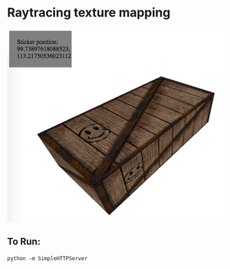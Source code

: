 Raytracing texture mapping
===

<img src='https://github.com/SimonHFrost/raytracing-texture-mapping/blob/master/README.png'></img>

To Run:
---

`python -m SimpleHTTPServer`
